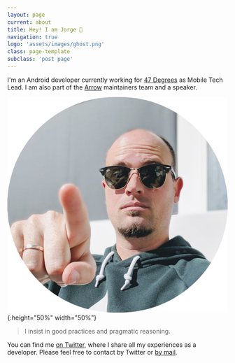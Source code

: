 ```yaml
---
layout: page
current: about
title: Hey! I am Jorge 👋
navigation: true
logo: 'assets/images/ghost.png'
class: page-template
subclass: 'post page'
---
```


I'm an Android developer currently working for [47 Degrees](https://www.47deg.com) as Mobile Tech Lead. I am also part of the [Arrow](https://arrow-kt.io) maintainers team and a speaker.

![My portrait pic](../assets/images/portrait.png){:height="50%" width="50%"}

> I insist in good practices and pragmatic reasoning.

You can find me [on Twitter](https://www.twitter.com/JorgeCastilloPR), where I share all my experiences as a developer.
Please feel free to contact by Twitter or [by mail](mailto:jorge.castillo.prz@gmail.com).
